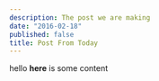 ```yaml
---
description: The post we are making
date: "2016-02-18"
published: false
title: Post From Today
---
```


hello
**here**
is
some
content

